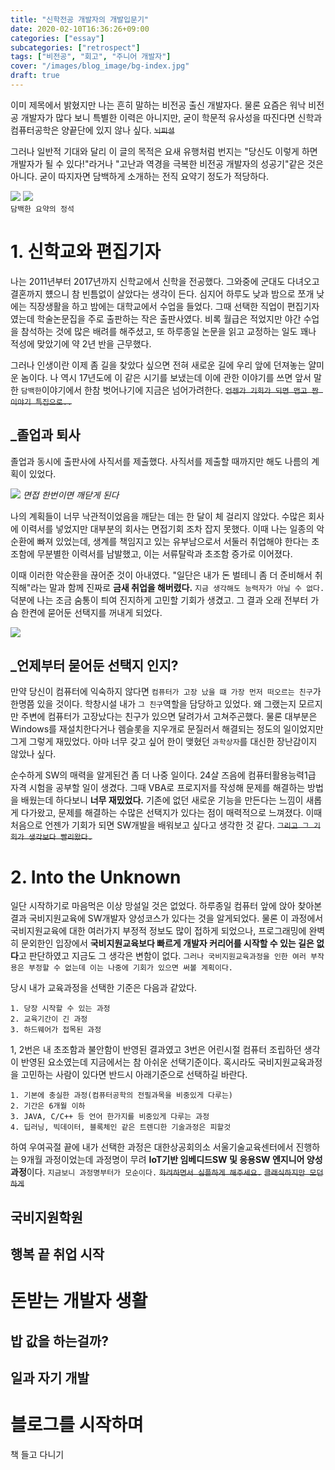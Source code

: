 ```yaml
---
title: "신학전공 개발자의 개발입문기"
date: 2020-02-10T16:36:26+09:00
categories: ["essay"]
subcategories: ["retrospect"]
tags: ["비전공", "회고", "주니어 개발자"]
cover: "/images/blog_image/bg-index.jpg"
draft: true
---
```


이미 제목에서 밝혔지만 나는 흔히 말하는 비전공 출신 개발자다. 물론 요즘은 워낙 비전공 개발자가 많다 보니 특별한 이력은 아니지만, 굳이 학문적 유사성을 따진다면 신학과 컴퓨터공학은 양끝단에 있지 않나 싶다. ~~`뇌피셜`~~   

그러나 일반적 기대와 달리 이 글의 목적은 요새 유행처럼 번지는 "당신도 이렇게 하면 개발자가 될 수 있다!"라거나 "고난과 역경을 극복한 비전공 개발자의 성공기"같은 것은 아니다. 굳이 따지자면 담백하게 소개하는 전직 요약기 정도가 적당하다.   

![](/images/blog_image/olaf1.jpg#center75)
![](/images/blog_image/olaf2.jpg#center75)   
`담백한 요약의 정석`

# 1. 신학교와 편집기자   
   

나는 2011년부터 2017년까지 신학교에서 신학을 전공했다. 그와중에 군대도 다녀오고 결혼까지 헀으니 참 빈틈없이 살았다는 생각이 든다. 심지어 하루도 낮과 밤으로 쪼개 낮에는 직장생활을 하고 밤에는 대학교에서 수업을 들었다. 그때 선택한 직업이 편집기자였는데 학술논문집을 주로 출판하는 작은 출판사였다. 비록 월급은 적었지만 야간 수업을 참석하는 것에 많은 배려를 해주셨고, 또 하루종일 논문을 읽고 교정하는 일도 꽤나 적성에 맞았기에 약 2년 반을 근무했다.   

그러나 인생이란 이제 좀 길을 찾았다 싶으면 전혀 새로운 길에 우리 앞에 던져놓는 얄미운 놈이다. 나 역시 17년도에 이 같은 시기를 보냈는데 이에 관한 이야기를 쓰면 앞서 말한 `담백한`이야기에서 한참 벗어나기에 지금은 넘어가려한다. ~~`언젠가 기회가 되면 맵고 짠 이야기 특집으로..`~~   

## _졸업과 퇴사   

졸업과 동시에 출판사에 사직서를 제출했다. 사직서를 제출할 때까지만 해도 나름의 계획이 있었다.

![](/images/blog_image/mike.jpg#center75) _면접 한번이면 깨닫게 된다_   

나의 계획들이 너무 낙관적이었음을 깨닫는 데는 한 달이 체 걸리지 않았다. 수많은 회사에 이력서를 넣었지만 대부분의 회사는 면접기회 조차 잡지 못했다. 이때 나는 일종의 악순환에 빠져 있었는데, 생계를 책임지고 있는 유부남으로서 서둘러 취업해야 한다는 초조함에 무분별한 이력서를 남발했고, 이는 서류탈락과 초조함 증가로 이어졌다.   

이때 이러한 악순환을 끊어준 것이 아내였다. "일단은 내가 돈 벌테니 좀 더 준비해서 취직해"라는 말과 함께 진짜로 **금새 취업을 해버렸다.** `지금 생각해도 능력자가 아닐 수 없다.` 덕분에 나는 조금 숨통이 틔여 진지하게 고민할 기회가 생겼고. 그 결과 오래 전부터 가슴 한켠에 묻어둔 선택지를 꺼내게 되었다.   

![](/images/blog_image/study.jpg#center50)

## _언제부터 묻어둔 선택지 인지?   
만약 당신이 컴퓨터에 익숙하지 않다면 `컴퓨터가 고장 났을 떄 가장 먼저 떠오르는 친구`가 한명쯤 있을 것이다. 학창시설 내가 `그 친구`역할을 담당하고 있었다. 왜 그랬는지 모르지만 주변에 컴퓨터가 고장났다는 친구가 있으면 달려가서 고쳐주곤했다. 물론 대부분은 Windows를 재설치한다거나 렘슬롯을 지우개로 문질러서 해결되는 정도의 일이었지만 그게 그렇게 재밌었다. 아마 너무 갖고 싶어 한이 맺혔던 `과학상자`를 대신한 장난감이지 않았나 싶다.  

순수하게 SW의 매력을 알게된건 좀 더 나중 일이다. 24살 즈음에 컴퓨터활용능력1급 자격 시험을 공부할 일이 생겼다. 그때 VBA로 프로지저를 작성해 문제를 해결하는 방법을 배웠는데 하다보니 **너무 재밌었다.** 기존에 없던 새로운 기능을 만든다는 느낌이 새롭게 다가왔고, 문제를 해결하는 수많은 선택지가 있다는 점이 매력적으로 느껴졌다. 이때 처음으로 언젠가 기회가 되면 SW개발을 배워보고 싶다고 생각한 것 같다. ~~`그리고 그 기회가 생각보다 빨리왔다.`~~


# 2. Into the Unknown   
일단 시작하기로 마음먹은 이상 망설일 것은 없었다. 하루종일 컴퓨터 앞에 앉아 찾아본 결과 국비지원교육에 SW개발자 양성코스가 있다는 것을 알게되었다. 물론 이 과정에서 국비지원교육에 대한 여러가지 부정적 정보도 많이 접하게 되었으나, 프로그래밍에 완벽히 문외한인 입장에서 **국비지원교육보다 빠르게 개발자 커리어를 시작할 수 있는 길은 없다**고 판단하였고 지금도 그 생각은 변함이 없다. `그러나 국비지원교육과정을 인한 여러 부작용은 부정할 수 없는데 이는 나중에 기회가 있으면 써볼 계획이다.`
   
당시 내가 교육과정을 선택한 기준은 다음과 같았다.
~~~
1. 당장 시작할 수 있는 과정   
2. 교육기간이 긴 과정    
3. 하드웨어가 접목된 과정
~~~
1, 2번은 내 초조함과 불안함이 반영된 결과였고 3번은 어린시절 컴퓨터 조립하던 생각이 반영된 요소였는데 지금에서는 참 아쉬운 선택기준이다. 혹시라도 국비지원교육과정을 고민하는 사람이 있다면 반드시 아래기준으로 선택하길 바란다.
~~~
1. 기본에 충실한 과정(컴퓨터공학의 전필과목을 비중있게 다루는)
2. 기간은 6개월 이하
3. JAVA, C/C++ 등 언어 한가지를 비중있게 다루는 과정
4. 딥러닝, 빅데이터, 블록체인 같은 트렌디한 기술과정은 피할것
~~~
   
하여 우여곡절 끝에 내가 선택한 과정은 대한상공회의소 서울기술교육센터에서 진행하는 9개월 과정이었는데 과정명이 무려 **IoT기반 임베디드SW 및 응용SW 엔지니어 양성과정**이다. `지금보니 과정명부터가 모순이다.` ~~`화려하면서 심플하게 해주세요.`~~ ~~`클래식하지만 모던하게`~~


## 국비지원학원
## 행복 끝 취업 시작

# 돈받는 개발자 생활
## 밥 값을 하는걸까?
## 일과 자기 개발

# 블로그를 시작하며

책 들고 다니기